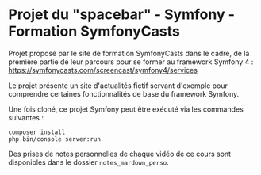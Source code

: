 # Projet du "spacebar" - Symfony - Formation SymfonyCasts

Projet proposé par le site de formation SymfonyCasts dans le cadre, de la première
partie de leur parcours pour se former au framework Symfony 4 :
https://symfonycasts.com/screencast/symfony4/services

Le projet présente un site d'actualités fictif servant d'exemple pour comprendre
certaines fonctionnalités de base du framework Symfony.  

Une fois cloné, ce projet Symfony peut être exécuté via les commandes suivantes :
```
composer install
php bin/console server:run
```

Des prises de notes personnelles de chaque vidéo de ce cours sont disponibles
dans le dossier `notes_mardown_perso`.